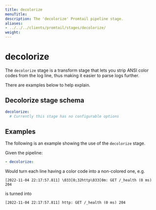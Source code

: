```yaml
---
title: decolorize
menuTitle:  
description: The 'decolorize' Promtail pipeline stage. 
aliases: 
- ../../../clients/promtail/stages/decolorize/
weight:  
---
```


# decolorize

The `decolorize` stage is a transform stage that lets you strip
ANSI color codes from the log line, thus making it easier to
parse logs further.

There are examples below to help explain. 

## Decolorize stage schema

```yaml
decolorize:
  # Currently this stage has no configurable options
```

## Examples

The following is an example showing the use of the `decolorize` stage.

Given the pipeline:

```yaml
- decolorize:
```

Would turn each line having a color code into a non-colored one, e.g.

```
[2022-11-04 22:17:57.811] \033[0;32http\033[0m: GET /_health (0 ms) 204
```

is turned into

```
[2022-11-04 22:17:57.811] http: GET /_health (0 ms) 204
```

